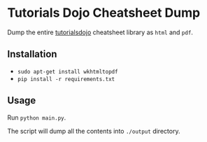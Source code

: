 # Tutorials Dojo Cheatsheet Dump

Dump the entire [tutorialsdojo](https://tutorialsdojo.com/aws-cheat-sheets/ ) cheatsheet library as `html` and `pdf`.

## Installation

* `sudo apt-get install wkhtmltopdf`
* `pip install -r requirements.txt`

## Usage

Run `python main.py`.

The script will dump all the contents into `./output` directory.
